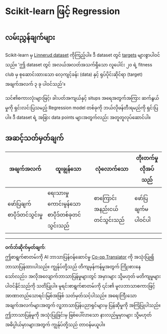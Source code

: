 <!--
CO_OP_TRANSLATOR_METADATA:
{
  "original_hash": "74a5cf83e4ebc302afbcbc4f418afd0a",
  "translation_date": "2025-09-05T11:44:30+00:00",
  "source_file": "2-Regression/1-Tools/assignment.md",
  "language_code": "my"
}
-->
# Scikit-learn ဖြင့် Regression

## လမ်းညွှန်ချက်များ

Scikit-learn မှ [Linnerud dataset](https://scikit-learn.org/stable/modules/generated/sklearn.datasets.load_linnerud.html#sklearn.datasets.load_linnerud) ကိုကြည့်ပါ။ ဒီ dataset တွင် [targets](https://scikit-learn.org/stable/datasets/toy_dataset.html#linnerrud-dataset) များစွာပါဝင်သည်။ 'ဤ dataset တွင် အလယ်အလတ်အသက်ရှိသော လူပေါင်း ၂၀ ရဲ့ fitness club မှ စုဆောင်းထားသော လေ့ကျင့်ခန်း (data) နှင့် ရုပ်ပိုင်းဆိုင်ရာ (target) အချက်အလက် ၃ ခု ပါဝင်သည်'။

သင်၏စကားလုံးများဖြင့်၊ ခါးပတ်အကျယ်နှင့် situps အရေအတွက်အကြား ဆက်နွယ်မှုကို ရှင်းလင်းပြသမည့် Regression model တစ်ခုကို ဘယ်လိုဖန်တီးရမည်ကို ရှင်းပြပါ။ ဒီ dataset ရဲ့ အခြား data points များအတွက်လည်း အတူတူလုပ်ဆောင်ပါ။

## အဆင့်သတ်မှတ်ချက်

| အချက်အလက်                     | ထူးချွန်သော                         | လုံလောက်သော                  | တိုးတက်မှုလိုအပ်သည်         |
| ------------------------------ | ----------------------------------- | ----------------------------- | -------------------------- |
| ဖော်ပြချက်စာပိုဒ်တင်သွင်းမှု | ရေးသားမှုကောင်းမွန်သောစာပိုဒ်တစ်ခုတင်သွင်းသည် | စာကြောင်းအနည်းငယ်တင်သွင်းသည် | ဖော်ပြချက်မပါဝင်ပါ          |

---

**ဝက်ဘ်ဆိုက်မှတ်ချက်**:  
ဤစာရွက်စာတမ်းကို AI ဘာသာပြန်ဝန်ဆောင်မှု [Co-op Translator](https://github.com/Azure/co-op-translator) ကို အသုံးပြု၍ ဘာသာပြန်ထားပါသည်။ ကျွန်ုပ်တို့သည် တိကျမှန်ကန်မှုအတွက် ကြိုးစားနေသော်လည်း၊ အလိုအလျောက်ဘာသာပြန်မှုများတွင် အမှားများ သို့မဟုတ် မတိကျမှုများ ပါဝင်နိုင်သည်ကို သတိပြုပါ။ မူရင်းစာရွက်စာတမ်းကို ၎င်း၏ မူလဘာသာစကားဖြင့် အာဏာတည်သောရင်းမြစ်အဖြစ် သတ်မှတ်သင့်ပါသည်။ အရေးကြီးသော အချက်အလက်များအတွက် လူ့ဘာသာပြန်ပညာရှင်များမှ ပြန်ဆိုမှုကို အကြံပြုပါသည်။ ဤဘာသာပြန်မှုကို အသုံးပြုခြင်းမှ ဖြစ်ပေါ်လာသော နားလည်မှုမှားများ သို့မဟုတ် အဓိပ္ပါယ်မှားများအတွက် ကျွန်ုပ်တို့သည် တာဝန်မယူပါ။